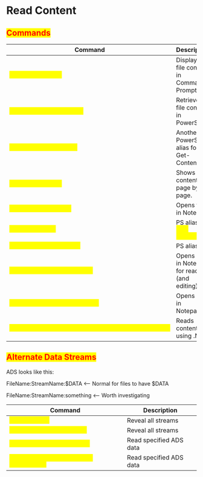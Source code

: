 # Read Content

## <mark style="color:red;">Commands</mark>

<table data-header-hidden data-full-width="true"><thead><tr><th>Command</th><th>Description</th></tr></thead><tbody><tr><td><mark style="color:yellow;"><code>type filename.txt</code></mark></td><td>Displays file content in Command Prompt.</td></tr><tr><td><mark style="color:yellow;"><code>Get-Content filename.txt</code></mark></td><td>Retrieves file content in PowerShell.</td></tr><tr><td><mark style="color:yellow;"><code>gc C:\path\to\file.txt</code></mark></td><td>Another PowerShell alias for Get-Content.</td></tr><tr><td><mark style="color:yellow;"><code>more filename.txt</code></mark></td><td>Shows file content page by page.</td></tr><tr><td><mark style="color:yellow;"><code>notepad filename.txt</code></mark></td><td>Opens file in Notepad.</td></tr><tr><td><mark style="color:yellow;"><code>gc filename.txt</code></mark></td><td>PS alias for <mark style="color:yellow;"><code>Get-Content</code></mark>.</td></tr><tr><td><mark style="color:yellow;"><code>cat C:\path\to\file.txt</code></mark></td><td>PS alias.</td></tr><tr><td><mark style="color:yellow;"><code>notepad C:\path\to\file.txt</code></mark></td><td>Opens a file in Notepad for reading (and editing).</td></tr><tr><td><mark style="color:yellow;"><code>notepad++ C:\path\to\file.txt</code></mark></td><td>Opens a file in Notepad++</td></tr><tr><td><mark style="color:yellow;"><code>[System.IO.File]::ReadAllText("C:\path\to\file.txt")</code></mark></td><td>Reads content using .NET</td></tr></tbody></table>

## <mark style="color:red;">Alternate Data Streams</mark>

ADS looks like this:

FileName:StreamName:$DATA <-- Normal for files to have $DATA

FileName:StreamName:something <-- Worth investigating

<table data-header-hidden data-full-width="true"><thead><tr><th>Command</th><th>Description</th></tr></thead><tbody><tr><td><mark style="color:yellow;"><code>dir /R &#x3C;file></code></mark></td><td>Reveal all streams</td></tr><tr><td><mark style="color:yellow;"><code>Get-Item &#x3C;file> -Stream *</code></mark></td><td>Reveal all streams</td></tr><tr><td><mark style="color:yellow;"><code>more &#x3C; &#x3C;file>:&#x3C;streamname></code></mark></td><td>Read specified ADS data</td></tr><tr><td><mark style="color:yellow;"><code>Get-Content &#x3C;file> -Stream &#x3C;streamname></code></mark></td><td>Read specified ADS data</td></tr></tbody></table>

